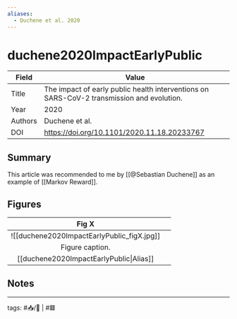 ```yaml
---
aliases:
  - Duchene et al. 2020
---
```


# duchene2020ImpactEarlyPublic

| Field   | Value     |
| ------- | --------- |
| Title   | The impact of early public health interventions on SARS-CoV-2 transmission and evolution.          |
| Year    | 2020          |
| Authors | Duchene et al.          | 
| DOI     | <https://doi.org/10.1101/2020.11.18.20233767> |


## Summary

This article was recommended to me by [[@Sebastian Duchene]] as an example of [[Markov Reward]].

## Figures

|          Fig X          |     |
|:-----------------------:| --- |
| ![[duchene2020ImpactEarlyPublic_figX.jpg]] |     |
|     Figure caption.     |     |
[[duchene2020ImpactEarlyPublic\|Alias]] | 	|	

## Notes

---

tags: #📥/📰 | #🟥 